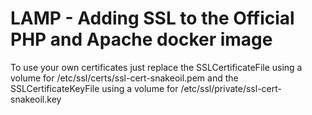 # LAMP - Adding SSL to the Official PHP and Apache docker image
To use your own certificates just replace the SSLCertificateFile using a volume for /etc/ssl/certs/ssl-cert-snakeoil.pem and the SSLCertificateKeyFile using a volume for /etc/ssl/private/ssl-cert-snakeoil.key
